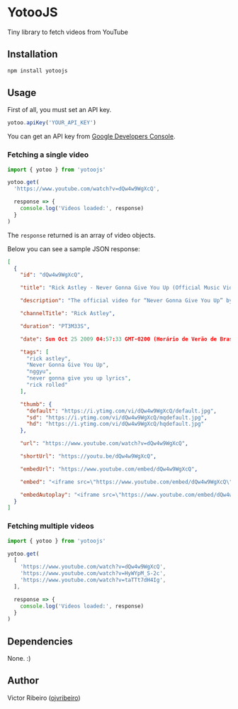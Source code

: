 # YotooJS

Tiny library to fetch videos from YouTube

## Installation

```bash
npm install yotoojs
```

## Usage

First of all, you must set an API key.

```js
yotoo.apiKey('YOUR_API_KEY')
```

You can get an API key from [Google Developers Console](https://console.developers.google.com/apis/credentials).

### Fetching a single video

```js
import { yotoo } from 'yotoojs'

yotoo.get(
  'https://www.youtube.com/watch?v=dQw4w9WgXcQ',

  response => {
    console.log('Videos loaded:', response)
  }
)
```

The `response` returned is an array of video objects.

Below you can see a sample JSON response:

```json
[
  {
    "id": "dQw4w9WgXcQ",

    "title": "Rick Astley - Never Gonna Give You Up (Official Music Video)",

    "description": "The official video for “Never Gonna Give You Up” by Rick Astley",

    "channelTitle": "Rick Astley",

    "duration": "PT3M33S",

    "date": Sun Oct 25 2009 04:57:33 GMT-0200 (Horário de Verão de Brasília),

    "tags": [
      "rick astley",
      "Never Gonna Give You Up",
      "nggyu",
      "never gonna give you up lyrics",
      "rick rolled"
    ],

    "thumb": {
      "default": "https://i.ytimg.com/vi/dQw4w9WgXcQ/default.jpg",
      "sd": "https://i.ytimg.com/vi/dQw4w9WgXcQ/mqdefault.jpg",
      "hd": "https://i.ytimg.com/vi/dQw4w9WgXcQ/hqdefault.jpg"
    },

    "url": "https://www.youtube.com/watch?v=dQw4w9WgXcQ",

    "shortUrl": "https://youtu.be/dQw4w9WgXcQ",

    "embedUrl": "https://www.youtube.com/embed/dQw4w9WgXcQ",

    "embed": "<iframe src=\"https://www.youtube.com/embed/dQw4w9WgXcQ\" frameborder=\"0\" allow=\"accelerometer; autoplay; encrypted-media; gyroscope; picture-in-picture\" allowfullscreen></iframe>",

    "embedAutoplay": "<iframe src=\"https://www.youtube.com/embed/dQw4w9WgXcQ?autoplay=1\" frameborder=\"0\" allow=\"accelerometer; autoplay; encrypted-media; gyroscope; picture-in-picture\" allowfullscreen></iframe>"
  }
]
```

### Fetching multiple videos

```js
import { yotoo } from 'yotoojs'

yotoo.get(
  [
    'https://www.youtube.com/watch?v=dQw4w9WgXcQ',
    'https://www.youtube.com/watch?v=HyWYpM_S-2c',
    'https://www.youtube.com/watch?v=taTTt7dH4Ig',
  ],

  response => {
    console.log('Videos loaded:', response)
  }
)
```

## Dependencies

None. :)

## Author

Victor Ribeiro ([ojvribeiro](https://github.com/ojvribeiro))
